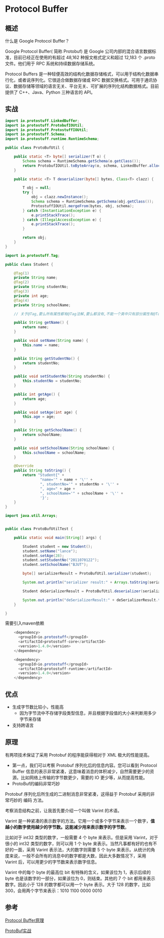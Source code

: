 # Protocol Buffer



## 概述

什么是 Google Protocol Buffer？ 

Google Protocol Buffer( 简称 Protobuf) 是 Google 公司内部的混合语言数据标准，目前已经正在使用的有超过 48,162 种报文格式定义和超过 12,183 个 .proto 文件。他们用于 RPC 系统和持续数据存储系统。

Protocol Buffers 是一种轻便高效的结构化数据存储格式，可以用于结构化数据串行化，或者说序列化。它很适合做数据存储或 RPC 数据交换格式。可用于通讯协议、数据存储等领域的语言无关、平台无关、可扩展的序列化结构数据格式。目前提供了 C++、Java、Python 三种语言的 API。





## 实战

```java
import io.protostuff.LinkedBuffer;
import io.protostuff.ProtobufIOUtil;
import io.protostuff.ProtostuffIOUtil;
import io.protostuff.Schema;
import io.protostuff.runtime.RuntimeSchema;

public class ProtoBufUtil {

    public static <T> byte[] serializer(T o) {
        Schema schema = RuntimeSchema.getSchema(o.getClass());
        return ProtobufIOUtil.toByteArray(o, schema, LinkedBuffer.allocate(256));
    }

    public static <T> T deserializer(byte[] bytes, Class<T> clazz) {

        T obj = null;
        try {
            obj = clazz.newInstance();
            Schema schema = RuntimeSchema.getSchema(obj.getClass());
            ProtostuffIOUtil.mergeFrom(bytes, obj, schema);
        } catch (InstantiationException e) {
            e.printStackTrace();
        } catch (IllegalAccessException e) {
            e.printStackTrace();
        }

        return obj;
    }
}
```

```java
import io.protostuff.Tag;

public class Student {

    @Tag(1)
    private String name;
    @Tag(2)
    private String studentNo;
    @Tag(3)
    private int age;
    @Tag(4)
    private String schoolName;

    // 关于@Tag,要么所有属性都有@Tag注解,要么都没有,不能一个类中只有部分属性有@Tag注解

    public String getName() {
        return name;
    }

    public void setName(String name) {
        this.name = name;
    }

    public String getStudentNo() {
        return studentNo;
    }

    public void setStudentNo(String studentNo) {
        this.studentNo = studentNo;
    }

    public int getAge() {
        return age;
    }

    public void setAge(int age) {
        this.age = age;
    }

    public String getSchoolName() {
        return schoolName;
    }

    public void setSchoolName(String schoolName) {
        this.schoolName = schoolName;
    }

    @Override
    public String toString() {
        return "Student{" +
                "name='" + name + '\'' +
                ", studentNo='" + studentNo + '\'' +
                ", age=" + age +
                ", schoolName='" + schoolName + '\'' +
                '}';
    }
}
```

```java
import java.util.Arrays;


public class ProtoBufUtilTest {

    public static void main(String[] args) {

        Student student = new Student();
        student.setName("lance");
        student.setAge(28);
        student.setStudentNo("2011070122");
        student.setSchoolName("BJUT");

        byte[] serializerResult = ProtoBufUtil.serializer(student);

        System.out.println("serializer result:" + Arrays.toString(serializerResult));

        Student deSerializerResult = ProtoBufUtil.deserializer(serializerResult,Student.class);

        System.out.println("deSerializerResult:" + deSerializerResult.toString());
    }

}
```

需要引入maven依赖

```java
    <dependency>
      <groupId>io.protostuff</groupId>
      <artifactId>protostuff-core</artifactId>
      <version>1.4.0</version>
    </dependency>

    <dependency>
      <groupId>io.protostuff</groupId>
      <artifactId>protostuff-runtime</artifactId>
      <version>1.4.0</version>
    </dependency>
```







## 优点

- 生成字节数比较小，性能高
  - 因为字节流中不存储字段类型信息，并且根据字段值的大小来判断用多少字节来存储
- 支持跨语言





## 原理

有两项技术保证了采用 Protobuf 的程序能获得相对于 XML 极大的性能提高。

- 第一点，我们可以考察 Protobuf 序列化后的信息内容。您可以看到 Protocol Buffer 信息的表示非常紧凑，这意味着消息的体积减少，自然需要更少的资源。比如网络上传输的字节数更少，需要的 IO 更少等，从而提高性能。
- ProtoBuf的编码非常巧妙



Protobuf 序列化后所生成的二进制消息非常紧凑，这得益于 Protobuf 采用的非常巧妙的 编码 方法。

考察消息结构之前，让我首先要介绍一个叫做 Varint 的术语。

Varint 是一种紧凑的表示数字的方法。它用一个或多个字节来表示一个数字，**值越小的数字使用越少的字节数。这能减少用来表示数字的字节数**。

比如对于 int32 类型的数字，一般需要 4 个 byte 来表示。但是采用 Varint，对于很小的 int32 类型的数字，则可以用 1 个 byte 来表示。当然凡事都有好的也有不好的一面，采用 Varint 表示法，大的数字则需要 5 个 byte 来表示。从统计的角度来说，一般不会所有的消息中的数字都是大数，因此大多数情况下，采用 Varint 后，可以用更少的字节数来表示数字信息。

Varint 中的每个 byte 的最高位 bit 有特殊的含义，如果该位为 1，表示后续的 byte 也是该数字的一部分，如果该位为 0，则结束。其他的 7 个 bit 都用来表示数字。因此小于 128 的数字都可以用一个 byte 表示。大于 128 的数字，比如 300，会用两个字节来表示：1010 1100 0000 0010















## 参考

[Protocol Buffer原理](https://www.ibm.com/developerworks/cn/linux/l-cn-gpb/)

[ProtoBuf实战](https://blog.csdn.net/zhglance/article/details/56017926)